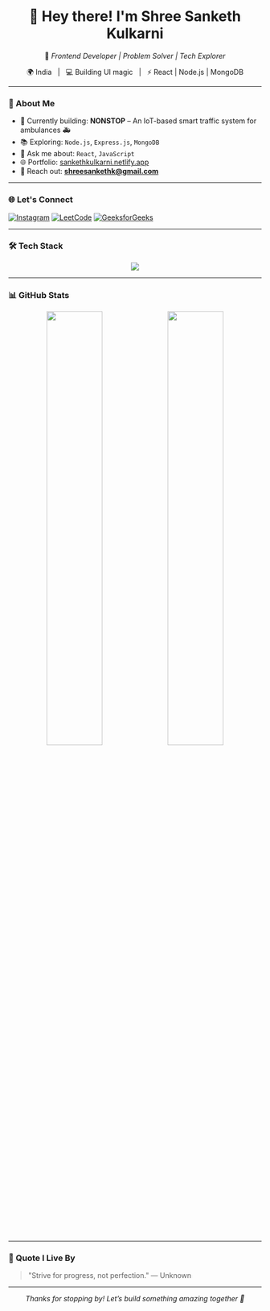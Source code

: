 <div align="center">

# 👋 Hey there! I'm **Shree Sanketh Kulkarni**

🎯 *Frontend Developer | Problem Solver | Tech Explorer*

🌍 India &nbsp;&nbsp;|&nbsp;&nbsp; 💻 Building UI magic &nbsp;&nbsp;|&nbsp;&nbsp; ⚡ React | Node.js | MongoDB

</div>

---

### 🚀 About Me

- 🧠 Currently building: **NONSTOP** – An IoT-based smart traffic system for ambulances 🚑  
- 📚 Exploring: `Node.js`, `Express.js`, `MongoDB`  
- 💬 Ask me about: `React`, `JavaScript`  
- 🌐 Portfolio: [sankethkulkarni.netlify.app](https://sankethkulkarni.netlify.app)  
- 📩 Reach out: **shreesankethk@gmail.com**

---

### 🌐 Let's Connect

<p align="left">
  <a href="https://instagram.com/sanketh_sk_" target="_blank"><img alt="Instagram" src="https://img.shields.io/badge/Instagram-E4405F?style=for-the-badge&logo=instagram&logoColor=white"/></a>
  <a href="https://www.leetcode.com/shreesanket" target="_blank"><img alt="LeetCode" src="https://img.shields.io/badge/LeetCode-FFA116?style=for-the-badge&logo=leetcode&logoColor=white"/></a>
  <a href="https://auth.geeksforgeeks.org/user/shreesanket" target="_blank"><img alt="GeeksforGeeks" src="https://img.shields.io/badge/GeeksforGeeks-0F9D58?style=for-the-badge&logo=geeksforgeeks&logoColor=white"/></a>
</p>

---

### 🛠️ Tech Stack

<p align="center">
  <img src="https://skillicons.dev/icons?i=react,js,html,css,nodejs,express,mongodb,bootstrap,java,python,c,git,linux,mysql,firebase,figma" />
</p>

---

### 📊 GitHub Stats

<p align="center">
  <img src="https://github-readme-stats.vercel.app/api?username=sankethkulkarni&theme=tokyonight&show_icons=true" width="47%" />
  <img src="https://github-readme-streak-stats.herokuapp.com?user=sankethkulkarni&theme=tokyonight" width="47%" />
</p>

---

### 🧠 Quote I Live By

> "Strive for progress, not perfection." — Unknown

---

<div align="center">

_Thanks for stopping by! Let’s build something amazing together 🚀_

</div>
